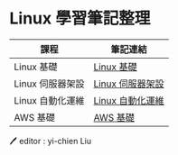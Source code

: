 # Linux 學習筆記整理
課程 | 筆記連結
---- | ----
Linux 基礎 | [Linux 基礎](https://github.com/yichien1019/Linux/tree/main/Linux-BASIC)
Linux 伺服器架設 | [Linux 伺服器架設](https://github.com/yichien1019/Linux/tree/main/Linux%E4%BC%BA%E6%9C%8D%E5%99%A8%E6%9E%B6%E8%A8%AD)
Linux 自動化運維 | [Linux 自動化運維](https://github.com/yichien1019/Linux/tree/main/Linux%E8%87%AA%E5%8B%95%E5%8C%96%E9%81%8B%E7%B6%AD)
AWS 基礎 | [AWS 基礎](https://github.com/yichien1019/Linux/tree/main/AWS-BASIC)

🖊️ editor : yi-chien Liu